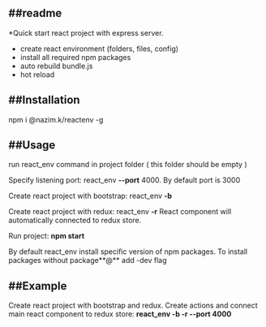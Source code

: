 ##readme
-----------------------------------------------
*Quick start react project with express server.
 - create react environment (folders, files, config)
 - install all required npm packages
 - auto rebuild bundle.js
 - hot reload

 ##Installation
 --------------------------
 npm i @nazim.k/reactenv -g

 ##Usage
 ------------------------------------------------------------------------
 run react_env command in project folder ( this folder should be empty )
 

 Specify listening port:
    react_env **--port** 4000.
 By default port is 3000


 Create react project with bootstrap:
    react_env **-b**


 Create react project with redux:
    react_env **-r**
 React component will automatically connected to redux store.


 Run project:
    **npm start**


 By default react_env install specific version of npm packages.
 To install packages without package**@<version>** add -dev flag


 ##Example
 --------------------------------------------------------------------------------------
 Create react project with bootstrap and redux. Create actions and connect main react
 component to redux store:
    **react_env -b -r --port 4000**
